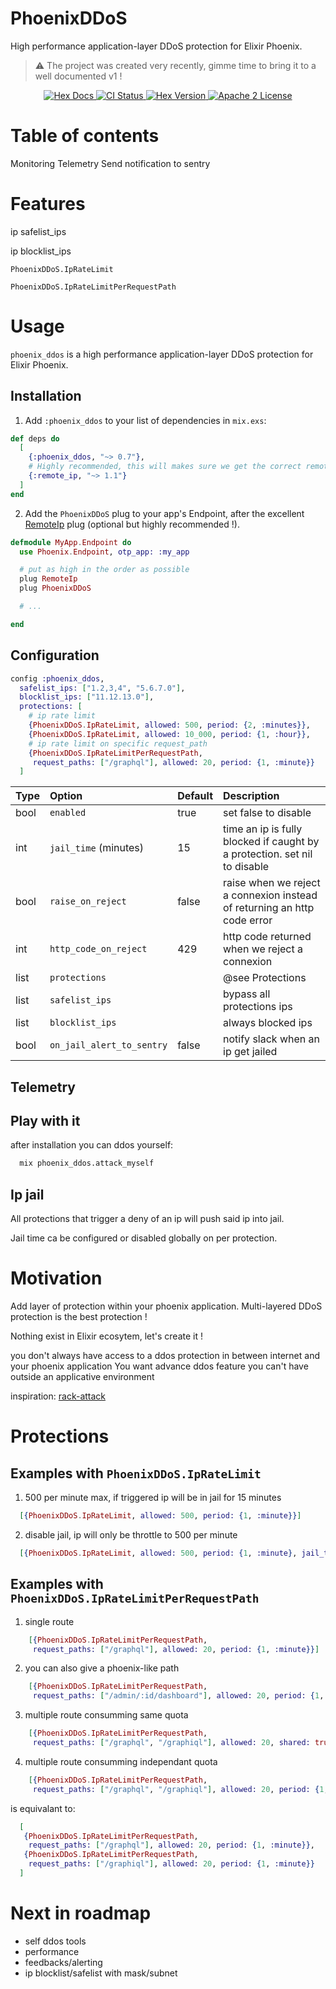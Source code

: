 # PhoenixDDoS

High performance application-layer DDoS protection for Elixir Phoenix.

> :warning: The project was created very recently, gimme time to bring it to a well documented v1 !

<p align="center">
  <a href="https://hexdocs.pm/phoenix_ddos/PhoenixDDoS.html">
    <img alt="Hex Docs" src="http://img.shields.io/badge/hex.pm-docs-green.svg?style=flat">
  </a>

  <a href="https://github.com/xward/phoenix_ddos/actions/workflows/ci.yml">
    <img alt="CI Status" src="https://github.com/xward/phoenix_ddos/actions/workflows/ci.yml/badge.svg">
  </a>

  <a href="https://hex.pm/packages/phoenix_ddos">
    <img alt="Hex Version" src="https://img.shields.io/hexpm/v/phoenix_ddos.svg">
  </a>

  <a href="https://opensource.org/licenses/Apache-2.0">
    <img alt="Apache 2 License" src="https://img.shields.io/hexpm/l/phoenix_ddos">
  </a>
</p>

# Table of contents


Monitoring
  Telemetry
  Send notification to sentry


# Features

ip safelist_ips

ip blocklist_ips

`PhoenixDDoS.IpRateLimit`

`PhoenixDDoS.IpRateLimitPerRequestPath`


# Usage

<!-- MDOC -->

`phoenix_ddos` is a high performance application-layer DDoS protection for Elixir Phoenix.

## Installation

1. Add `:phoenix_ddos` to your list of dependencies in `mix.exs`:

```elixir
def deps do
  [
    {:phoenix_ddos, "~> 0.7"},
    # Highly recommended, this will makes sure we get the correct remote_ip
    {:remote_ip, "~> 1.1"}
  ]
end
```

2. Add the `PhoenixDDoS` plug to your app's Endpoint, after the excellent [RemoteIp][remote_ip_github] plug (optional but highly recommended !).

```elixir
defmodule MyApp.Endpoint do
  use Phoenix.Endpoint, otp_app: :my_app

  # put as high in the order as possible
  plug RemoteIp
  plug PhoenixDDoS

  # ...

end
```

## Configuration

```elixir
config :phoenix_ddos,
  safelist_ips: ["1.2,3,4", "5.6.7.0"],
  blocklist_ips: ["11.12.13.0"],
  protections: [
    # ip rate limit
    {PhoenixDDoS.IpRateLimit, allowed: 500, period: {2, :minutes}},
    {PhoenixDDoS.IpRateLimit, allowed: 10_000, period: {1, :hour}},
    # ip rate limit on specific request_path
    {PhoenixDDoS.IpRateLimitPerRequestPath,
     request_paths: ["/graphql"], allowed: 20, period: {1, :minute}}
  ]
```

| Type | Option                    | Default | Description                                                               |
| :--- | :------------------------ | :------ | :------------------------------------------------------------------------ |
| bool | `enabled`                 | true    | set false to disable                                                      |
| int  | `jail_time` (minutes)     | 15      | time an ip is fully blocked if caught by a protection. set nil to disable |
| bool | `raise_on_reject`         | false   | raise when we reject a connexion instead of returning an http code error  |
| int  | `http_code_on_reject`     | 429     | http code returned when we reject a connexion                             |
| list | `protections`             |         | @see Protections                                                          |
| list | `safelist_ips`            |         | bypass all protections ips                                                |
| list | `blocklist_ips`           |         | always blocked ips                                                        |
| bool | `on_jail_alert_to_sentry` | false   | notify slack when an ip get jailed                                        |

## Telemetry

<NYI>

## Play with it

after installation you can ddos yourself:

```bash
  mix phoenix_ddos.attack_myself
```

## Ip jail

All protections that trigger a deny of an ip will push said ip into jail.

Jail time ca be configured or disabled globally on per protection.

# Motivation

Add layer of protection within your phoenix application. Multi-layered DDoS protection is the best protection !

Nothing exist in Elixir ecosytem, let's create it !

you don't always have access to a ddos protection in between internet and your phoenix application
You want advance ddos feature you can't have outside an applicative environment

inspiration: [rack-attack][rack-attack_github]

# Protections

## Examples with `PhoenixDDoS.IpRateLimit`

1. 500 per minute max, if triggered ip will be in jail for 15 minutes
```elixir
  [{PhoenixDDoS.IpRateLimit, allowed: 500, period: {1, :minute}}]
```

2. disable jail, ip will only be throttle to 500 per minute
```elixir
  [{PhoenixDDoS.IpRateLimit, allowed: 500, period: {1, :minute}, jail_time: nil}]
```

## Examples with `PhoenixDDoS.IpRateLimitPerRequestPath`

1. single route
```elixir
    [{PhoenixDDoS.IpRateLimitPerRequestPath,
     request_paths: ["/graphql"], allowed: 20, period: {1, :minute}}]
```

2. you can also give a phoenix-like path
```elixir
    [{PhoenixDDoS.IpRateLimitPerRequestPath,
     request_paths: ["/admin/:id/dashboard"], allowed: 20, period: {1, :minute}}]
```

3. multiple route consumming same quota
```elixir
    [{PhoenixDDoS.IpRateLimitPerRequestPath,
     request_paths: ["/graphql", "/graphiql"], allowed: 20, shared: true, period: {1, :minute}}]
```

4. multiple route consumming independant quota
```elixir
    [{PhoenixDDoS.IpRateLimitPerRequestPath,
     request_paths: ["/graphql", "/graphiql"], allowed: 20, period: {1, :minute}}]
```

is equivalant to:
```elixir
  [
   {PhoenixDDoS.IpRateLimitPerRequestPath,
    request_paths: ["/graphql"], allowed: 20, period: {1, :minute}},
   {PhoenixDDoS.IpRateLimitPerRequestPath,
    request_paths: ["/graphiql"], allowed: 20, period: {1, :minute}}
  ]
```

[remote_ip_github]: https://github.com/ajvondrak/remote_ip
[rack-attack_github]: https://github.com/ajvondrak/remote_ip


# Next in roadmap
- self ddos tools
- performance
- feedbacks/alerting
- ip blocklist/safelist with mask/subnet
